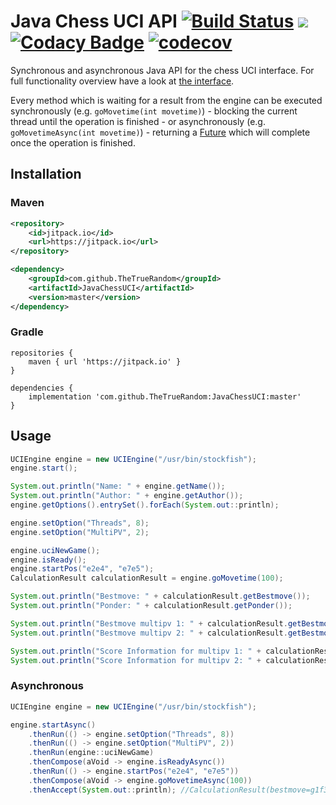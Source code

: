 # Java Chess UCI API [![Build Status](https://travis-ci.org/TheTrueRandom/JavaChessUCI.svg?branch=master)](https://travis-ci.org/TheTrueRandom/JavaChessUCI) [![](https://jitpack.io/v/TheTrueRandom/JavaChessUCI.svg)](https://jitpack.io/#TheTrueRandom/JavaChessUCI/master) [![Codacy Badge](https://api.codacy.com/project/badge/Grade/f76fb8175fd04e89960fbcf54352f7ee)](https://app.codacy.com/app/TheTrueRandom/JavaChessUCI?utm_source=github.com&utm_medium=referral&utm_content=TheTrueRandom/JavaChessUCI&utm_campaign=Badge_Grade_Dashboard) [![codecov](https://codecov.io/gh/TheTrueRandom/JavaChessUCI/branch/master/graph/badge.svg)](https://codecov.io/gh/TheTrueRandom/JavaChessUCI)



Synchronous and asynchronous Java API for the chess UCI interface.
For full functionality overview have a look at [the interface](src/main/java/IUCIEngine.java).


Every method which is waiting for a result from the engine can be executed
synchronously (e.g. `goMovetime(int movetime)`) - blocking the current thread until the operation is finished -
or asynchronously (e.g. `goMovetimeAsync(int movetime)`) - returning a [Future](https://docs.oracle.com/javase/8/docs/api/java/util/concurrent/CompletableFuture.html) which will complete once the operation is finished.

## Installation
### Maven
```xml
<repository>
    <id>jitpack.io</id>
    <url>https://jitpack.io</url>
</repository>
```

```xml
<dependency>
    <groupId>com.github.TheTrueRandom</groupId>
    <artifactId>JavaChessUCI</artifactId>
    <version>master</version>
</dependency>
```
### Gradle
```
repositories {
    maven { url 'https://jitpack.io' }
}
```

```
dependencies {
    implementation 'com.github.TheTrueRandom:JavaChessUCI:master'
}
```
## Usage

```java
UCIEngine engine = new UCIEngine("/usr/bin/stockfish");
engine.start();

System.out.println("Name: " + engine.getName());
System.out.println("Author: " + engine.getAuthor());
engine.getOptions().entrySet().forEach(System.out::println);

engine.setOption("Threads", 8);
engine.setOption("MultiPV", 2);

engine.uciNewGame();
engine.isReady();
engine.startPos("e2e4", "e7e5");
CalculationResult calculationResult = engine.goMovetime(100);

System.out.println("Bestmove: " + calculationResult.getBestmove());
System.out.println("Ponder: " + calculationResult.getPonder());

System.out.println("Bestmove multipv 1: " + calculationResult.getBestmovePv(1));
System.out.println("Bestmove multipv 2: " + calculationResult.getBestmovePv(2));

System.out.println("Score Information for multipv 1: " + calculationResult.getLastScoreInfo(1));
System.out.println("Score Information for multipv 2: " + calculationResult.getLastScoreInfo(2));
```

### Asynchronous
```java
UCIEngine engine = new UCIEngine("/usr/bin/stockfish");

engine.startAsync()
    .thenRun(() -> engine.setOption("Threads", 8))
    .thenRun(() -> engine.setOption("MultiPV", 2))
    .thenRun(engine::uciNewGame)
    .thenCompose(aVoid -> engine.isReadyAsync())
    .thenRun(() -> engine.startPos("e2e4", "e7e5"))
    .thenCompose(aVoid -> engine.goMovetimeAsync(100))
    .thenAccept(System.out::println); //CalculationResult(bestmove=g1f3, ponder=b8c6)
```
